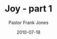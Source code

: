 ---
lunr: "true"
title: "Joy - part 1"
author: "Pastor Frank Jones"
postDate: "07-18-2010"
date: 2010-07-18
category: "sermons"
slug: "2010/07/Joy_Part1"
icon: microphone
audioLink: "Joy_Part1"
tags: [joy]
mp3: "Joy_Part1/07182010.mp3"
ogg: "Joy_Part1/07182010.ogg"
linkurl: "https://archive.org/download/Joy_Part1/Joy_Part1_files.xml"
ipath: "https://archive.org/download/Joy_Part1/07182010.mp3"
layout: sermon.html
---